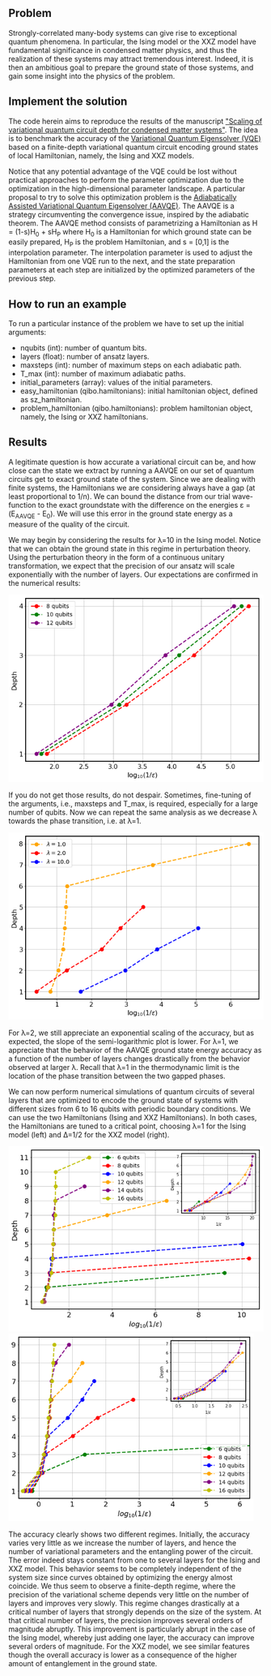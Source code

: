 ## Problem
Strongly-correlated many-body systems can give rise to exceptional quantum phenomena. In particular, the Ising model or the XXZ model have fundamental significance in condensed matter physics, and thus the realization of these systems may attract tremendous interest. Indeed, it is then an ambitious goal to prepare the ground state of those systems, and gain some insight into the physics of the problem.

## Implement the solution
The code herein aims to reproduce the results of the manuscript ["Scaling of variational quantum circuit depth for condensed matter systems"](https://quantum-journal.org/papers/q-2020-05-28-272/). The idea is to benchmark the accuracy of the [Variational Quantum Eigensolver (VQE)](https://www.nature.com/articles/ncomms5213) based on a finite-depth variational quantum circuit encoding ground states of local Hamiltonian, namely, the Ising and XXZ models. 

Notice that any potential advantage of the VQE could be lost without practical approaches to perform the parameter optimization due to the optimization in the high-dimensional parameter landscape. A particular proposal to try to solve this optimization problem is the [Adiabatically Assisted Variational Quantum Eigensolver (AAVQE)](https://arxiv.org/abs/1806.02287). The AAVQE is a strategy circumventing the convergence issue, inspired by the adiabatic theorem. The AAVQE method consists of parametrizing a Hamiltonian as H = (1-s)H<sub>0</sub> + sH<sub>P</sub> where H<sub>0</sub> is a Hamiltonian for which ground state can be easily prepared, H<sub>P</sub> is the problem Hamiltonian, and s = [0,1] is the interpolation parameter. The interpolation parameter is used to adjust the Hamiltonian from one VQE run to the next, and the state preparation parameters at each step are initialized by the optimized parameters of the previous step.

## How to run an example
To run a particular instance of the problem we have to set up the initial arguments:
- nqubits (int): number of quantum bits.
- layers (float): number of ansatz layers.
- maxsteps (int): number of maximum steps on each adiabatic path.
- T_max (int): number of maximum adiabatic paths.
- initial_parameters (array): values of the initial parameters.
- easy_hamiltonian (qibo.hamiltonians): initial hamiltonian object, defined as sz_hamiltonian.
- problem_hamiltonian (qibo.hamiltonians): problem hamiltonian object, namely, the Ising or XXZ hamiltonians.

## Results
A legitimate question is how accurate a variational circuit can be, and how close can the state we extract by running a AAVQE on our set of quantum circuits get to exact ground state of the system. Since we are dealing with finite systems, the Hamiltonians we are considering always have a gap (at least proportional to 1/n). We can bound the distance from our trial wave-function to the exact groundstate with the difference on the energies ε = (E<sub>AAVQE</sub> - E<sub>0</sub>).   We will use this error in the ground state energy as a measure of the quality of the circuit. 

We may begin by considering the results for λ=10 in the Ising model. Notice that we can obtain the ground state in this regime in perturbation theory. Using the perturbation theory in the form of a continuous unitary transformation, we expect that the precision of our ansatz will scale exponentially with the number of layers. Our expectations are confirmed in the numerical results:

<img src="Lambda10_Ising.png" width="510px">

If you do not get those results, do not despair. Sometimes, fine-tuning of the arguments, i.e., maxsteps and T_max, is required, especially for a large number of qubits. Now we can repeat the same analysis as we decrease λ towards the phase transition, i.e. at λ=1. 

<img src="Lambdas_Ising.png" width="510px">

For λ=2, we still appreciate an exponential scaling of the accuracy, but as expected, the slope of the semi-logarithmic plot is lower.  For λ=1, we appreciate that the behavior of the AAVQE ground state energy accuracy as a function of the number of layers changes drastically from the behavior observed at larger λ. Recall that λ=1 in the thermodynamic limit is the location of the phase transition between the two gapped phases. 

We can now perform numerical simulations of quantum circuits of several layers that are optimized to encode the ground state of systems with different sizes from 6 to 16 qubits with periodic boundary conditions. We can use the two Hamiltonians (Ising and XXZ Hamiltonians). In both cases, the Hamiltonians are tuned to a critical point, choosing λ=1 for the Ising model (left) and Δ=1/2 for the XXZ model (right).

<img src="ising.png" width="510px"> <img src="XXZ.png" width="485px">

The accuracy clearly shows two different regimes. Initially, the accuracy varies very little as we increase the number of layers, and hence the number of variational parameters and the entangling power of the circuit. The error indeed stays constant from one to several layers for the Ising and XXZ model. This behavior seems to be completely independent of the system size since curves obtained by optimizing the energy almost coincide. We thus seem to observe a finite-depth regime, where the precision of the variational scheme depends very little on the number of layers and improves very slowly. This regime changes drastically at a critical number of layers that strongly depends on the size of the system. At that critical number of layers, the precision improves several orders of magnitude abruptly. This improvement is particularly abrupt in the case of the Ising model, whereby just adding one layer, the accuracy can improve several orders of magnitude.  For the XXZ model, we see similar features though the overall accuracy is lower as a consequence of the higher amount of entanglement in the ground state.
